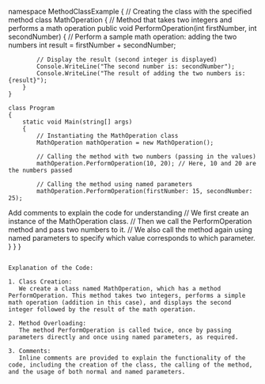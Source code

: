  namespace MethodClassExample
{
    // Creating the class with the specified method
    class MathOperation
    {
        // Method that takes two integers and performs a math operation
        public void PerformOperation(int firstNumber, int secondNumber)
        {
            // Perform a sample math operation: adding the two numbers
            int result = firstNumber + secondNumber;

            // Display the result (second integer is displayed)
            Console.WriteLine("The second number is: secondNumber");
            Console.WriteLine("The result of adding the two numbers is: {result}");
        }
    }

    class Program
    {
        static void Main(string[] args)
        {
            // Instantiating the MathOperation class
            MathOperation mathOperation = new MathOperation();

            // Calling the method with two numbers (passing in the values)
            mathOperation.PerformOperation(10, 20); // Here, 10 and 20 are the numbers passed

            // Calling the method using named parameters
            mathOperation.PerformOperation(firstNumber: 15, secondNumber: 25);
 Add comments to explain the code for understanding
            // We first create an instance of the MathOperation class.
            // Then we call the PerformOperation method and pass two numbers to it.
            // We also call the method again using named parameters to specify which value corresponds to which parameter.
        }
    }
}
```

Explanation of the Code:

1. Class Creation:  
   We create a class named MathOperation, which has a method PerformOperation. This method takes two integers, performs a simple math operation (addition in this case), and displays the second integer followed by the result of the math operation.

2. Method Overloading:  
   The method PerformOperation is called twice, once by passing parameters directly and once using named parameters, as required.

3. Comments:  
   Inline comments are provided to explain the functionality of the code, including the creation of the class, the calling of the method, and the usage of both normal and named parameters.

